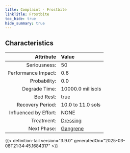 ```yaml
---
title: Complaint - Frostbite
linkTitle: Frostbite
toc_hide: true
hide_summary: true
---
```

<!-- This is generated by the MarsSim HelpGenertor, do not edit. -->

## Characteristics

| Attribute      | Value |
|--------:|:------|
|Seriousness:|50|
|Performance Impact:|0.6|
|Probability:|0.0|
|Degrade Time:|10000.0 millisols|
|Bed Rest:|true|
|Recovery Period:|10.0 to 11.0 sols|
|Influenced by Effort:|NONE|
|Treatment:|[Dressing](/docs/definitions/treatment/dressing)|
|Next Phase:|[Gangrene](/docs/definitions/complaint/gangrene)|
 


{{< definition-tail version="3.9.0" generatedOn="2025-03-08T21:34:45.1684317" >}}

